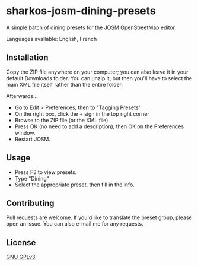 # sharkos-josm-dining-presets
A simple batch of dining presets for the JOSM OpenStreetMap editor.

Languages available: English, French

## Installation
Copy the ZIP file anywhere on your computer; you can also leave it in your default Downloads folder.
You can unzip it, but then you'll have to select the main XML file itself rather than the entire folder.

Afterwards...
* Go to Edit > Preferences, then to "Tagging Presets"
* On the right box, click the + sign in the top right corner
* Browse to the ZIP file (or the XML file)
* Press OK (no need to add a description), then OK on the Preferences window.
* Restart JOSM.

## Usage
* Press F3 to view presets.
* Type "Dining"
* Select the appropriate preset, then fill in the info.

## Contributing
Pull requests are welcome. If you'd like to translate the preset group, please open an issue.
You can also e-mail me for any requests.

## License
[GNU GPLv3](https://choosealicense.com/licenses/gpl-3.0/#)
